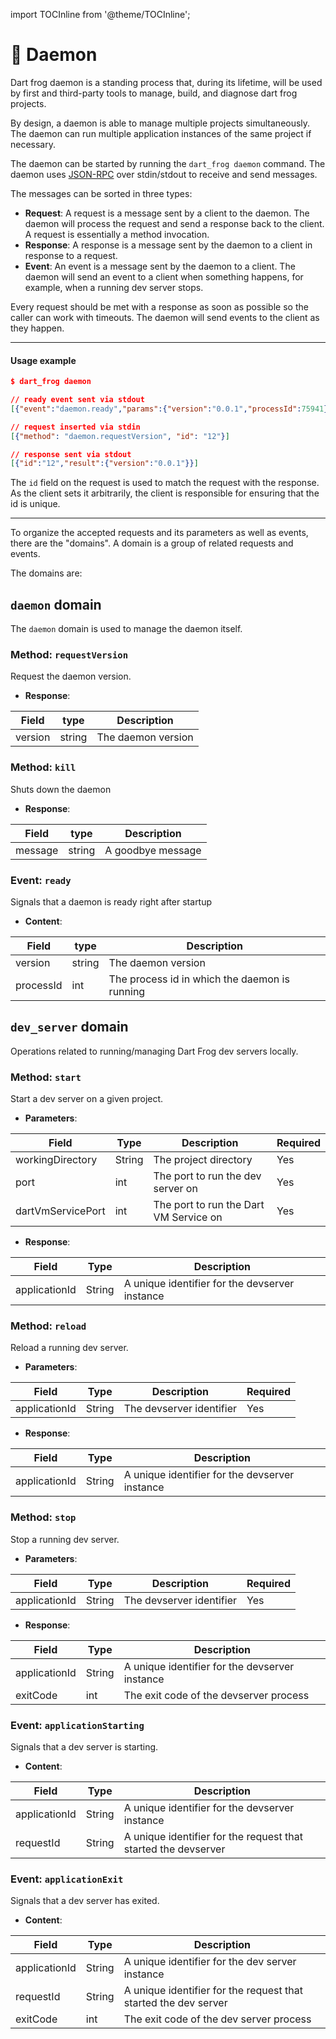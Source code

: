 import TOCInline from '@theme/TOCInline';

# 🧰 Daemon

Dart frog daemon is a standing process that, during its lifetime, will be used by first and
third-party tools to manage, build, and diagnose dart frog projects.

By design, a daemon is able to manage multiple projects simultaneously. The daemon can run multiple
application instances of the same project if necessary.

The daemon can be started by running the `dart_frog daemon` command. The daemon
uses [JSON-RPC](https://www.jsonrpc.org/) over stdin/stdout to receive and send messages.

The messages can be sorted in three types:

- **Request**: A request is a message sent by a client to the daemon. The daemon will process the
  request and send a response back to the client. A request is essentially a method invocation.
- **Response**: A response is a message sent by the daemon to a client in response to a request.
- **Event**: An event is a message sent by the daemon to a client. The daemon will send an event to
  a client when something happens, for example, when a running dev server stops.

Every request should be met with a response as soon as possible so the caller can work with
timeouts. The daemon will send events to the client as they happen.

--- 

#### Usage example

```json
$ dart_frog daemon

// ready event sent via stdout
[{"event":"daemon.ready","params":{"version":"0.0.1","processId":75941}}]

// request inserted via stdin
[{"method": "daemon.requestVersion", "id": "12"}]

// response sent via stdout
[{"id":"12","result":{"version":"0.0.1"}}]

```

The `id` field on the request is used to match the request with the response. As the client sets it arbitrarily, the client is responsible for ensuring that the id is unique.

---

To organize the accepted requests and its parameters as well as events, there are the "domains". A
domain is a group of related requests and events.

The domains are:


<TOCInline toc={toc} />

## `daemon` domain

The `daemon` domain is used to manage the daemon itself.

### Method: `requestVersion`

Request the daemon version.

- **Response**:

| Field   | type   | Description        |
|---------|--------|--------------------|
| version | string | The daemon version |

### Method: `kill`

Shuts down the daemon

- **Response**:

| Field   | type   | Description        |
|---------|--------|--------------------|
| message | string | A goodbye message  |

### Event: `ready`

Signals that a daemon is ready right after startup

- **Content**:

| Field     | type   | Description                                   |
|-----------|--------|-----------------------------------------------|
| version   | string | The daemon version                            |
| processId | int    | The process id in which the daemon is running |

## `dev_server` domain

Operations related to running/managing Dart Frog dev servers locally.

### Method: `start`

Start a dev server on a given project.

- **Parameters**:

| Field              | Type     | Description                            | Required |
|--------------------|----------|----------------------------------------|----------|
| workingDirectory   | String   | The project directory                  | Yes      |
| port               | int      | The port to run the dev server on      | Yes      |
| dartVmServicePort  | int      | The port to run the Dart VM Service on | Yes      |

- **Response**:

| Field          | Type    | Description                                    |
|----------------|---------|------------------------------------------------|
| applicationId  | String  | A unique identifier for the devserver instance |

### Method: `reload`

Reload a running dev server.

- **Parameters**:

| Field         | Type   | Description              | Required |
|---------------|--------|--------------------------|----------|
| applicationId | String | The devserver identifier | Yes      |

- **Response**:

| Field          | Type    | Description                                    |
|----------------|---------|------------------------------------------------|
| applicationId  | String  | A unique identifier for the devserver instance |

### Method: `stop`

Stop a running dev server.

- **Parameters**:

| Field         | Type   | Description              | Required |
|---------------|--------|--------------------------|----------|
| applicationId | String | The devserver identifier | Yes      |

- **Response**:

| Field          | Type    | Description                                    |
|----------------|---------|------------------------------------------------|
| applicationId  | String  | A unique identifier for the devserver instance |
| exitCode       | int     | The exit code of the devserver process         |

### Event: `applicationStarting`

Signals that a dev server is starting.

- **Content**:

| Field         | Type   | Description                                                    |
|---------------|--------|----------------------------------------------------------------|
| applicationId | String | A unique identifier for the devserver instance                 |
| requestId     | String | A unique identifier for the request that started the devserver |

### Event: `applicationExit`

Signals that a dev server has exited.

- **Content**:

| Field         | Type   | Description                                                     |
|---------------|--------|-----------------------------------------------------------------|
| applicationId | String | A unique identifier for the dev server instance                 |
| requestId     | String | A unique identifier for the request that started the dev server |
| exitCode      | int    | The exit code of the dev server process                         |

